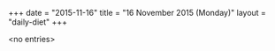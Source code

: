 +++
date = "2015-11-16"
title = "16 November 2015 (Monday)"
layout = "daily-diet"
+++

\<no entries\>